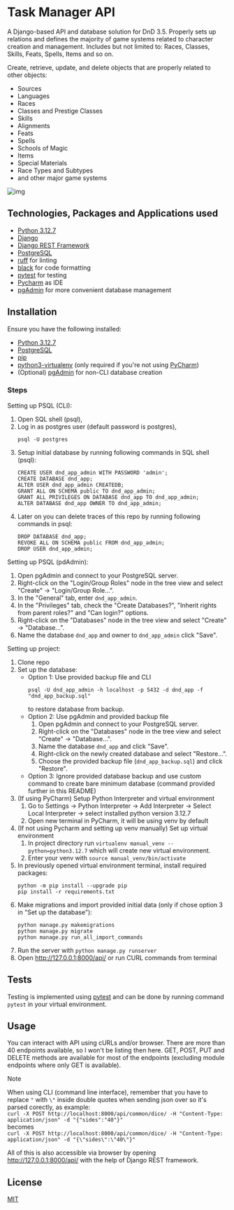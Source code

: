 # Task Manager API
A Django-based API and database solution for DnD 3.5. Properly sets up relations and defines the majority of game systems related to character creation and management. Includes but not limited to: Races, Classes, Skills, Feats, Spells, Items and so on.

Create, retrieve, update, and delete objects that are properly related to other objects:
- Sources
- Languages
- Races
- Classes and Prestige Classes
- Skills
- Alignments
- Feats
- Spells
- Schools of Magic
- Items
- Special Materials
- Race Types and Subtypes
- and other major game systems

![img](https://i.imgur.com/7KWgjXo.png)

## Technologies, Packages and Applications used

- [Python 3.12.7](https://www.python.org/downloads/release/python-3127/)
- [Django](https://www.djangoproject.com/download/)
- [Django REST Framework](https://www.django-rest-framework.org/)
- [PostgreSQL](https://www.postgresql.org/)
- [ruff](https://github.com/astral-sh/ruff) for linting
- [black](https://github.com/psf/black) for code formatting
- [pytest](https://docs.pytest.org/en/stable/) for testing
- [Pycharm](https://www.jetbrains.com/pycharm/) as IDE
- [pgAdmin](https://www.pgadmin.org/) for more convenient database management

## Installation
Ensure you have the following installed:
- [Python 3.12.7](https://www.python.org/downloads/)
- [PostgreSQL](https://www.postgresql.org/download/)
- [pip](https://pip.pypa.io/en/stable/)
- [python3-virtualenv](https://virtualenv.pypa.io/en/latest/index.html) (only required if you're not using [PyCharm](https://www.jetbrains.com/pycharm/download/))
- (Optional) [pgAdmin](https://www.pgadmin.org/download/) for non-CLI database creation

### Steps

Setting up PSQL (CLI):
1. Open SQL shell (psql),
2. Log in as postgres user (default password is postgres),
   ```
   psql -U postgres
   ```
3. Setup initial database by running following commands in SQL shell (psql):
   ```
   CREATE USER dnd_app_admin WITH PASSWORD 'admin';
   CREATE DATABASE dnd_app;
   ALTER USER dnd_app_admin CREATEDB;
   GRANT ALL ON SCHEMA public TO dnd_app_admin;
   GRANT ALL PRIVILEGES ON DATABASE dnd_app TO dnd_app_admin;
   ALTER DATABASE dnd_app OWNER TO dnd_app_admin;
   ```
4. Later on you can delete traces of this repo by running following commands in psql:
   ```
   DROP DATABASE dnd_app;
   REVOKE ALL ON SCHEMA public FROM dnd_app_admin;
   DROP USER dnd_app_admin;
   ```
Setting up PSQL (pdAdmin):
1. Open pgAdmin and connect to your PostgreSQL server.
2. Right-click on the "Login/Group Roles" node in the tree view and select "Create" -> "Login/Group Role...".
3. In the "General" tab, enter `dnd_app_admin`.
4. In the "Privileges" tab, check the "Create Databases?", "Inherit rights from parent roles?" and "Can login?" options.
5. Right-click on the "Databases" node in the tree view and select "Create" -> "Database...".
6. Name the database `dnd_app` and owner to `dnd_app_admin` click "Save".

Setting up project:
1. Clone repo
2. Set up the database:
   - Option 1: Use provided backup file and CLI
     ```
     psql -U dnd_app_admin -h localhost -p 5432 -d dnd_app -f "dnd_app_backup.sql"
     ```
     to restore database from backup. 
   - Option 2: Use pgAdmin and provided backup file
     1. Open pgAdmin and connect to your PostgreSQL server.
     2. Right-click on the "Databases" node in the tree view and select "Create" -> "Database...".
     3. Name the database `dnd_app` and click "Save".
     4. Right-click on the newly created database and select "Restore...".
     5. Choose the provided backup file (`dnd_app_backup.sql`) and click "Restore".
   - Option 3: Ignore provided database backup and use custom command to create bare minimum database (command provided further in this README)
2. (If using PyCharm) Setup Python Interpreter and virtual environment
   1. Go to Settings -> Python Interpreter -> Add Interpreter -> Select Local Interpreter -> select installed python version 3.12.7
   2. Open new terminal in PyCharm, it will be using venv by default
3. (If not using Pycharm and setting up venv manually) Set up virtual environment
   1. In project directory run `virtualenv manual_venv --python=python3.12.7` which will create new virtual environment.
   2. Enter your venv with `source manual_venv/bin/activate`
4. In previously opened virtual environment terminal, install required packages:
   ```
   python -m pip install --upgrade pip
   pip install -r requirements.txt
   ```
5. Make migrations and import provided initial data (only if chose option 3 in "Set up the database"):
   ```
   python manage.py makemigrations
   python manage.py migrate
   python manage.py run_all_import_commands
   ```
6. Run the server with `python manage.py runserver`
7. Open http://127.0.0.1:8000/api/ or run CURL commands from terminal

## Tests
Testing is implemented using [pytest](https://docs.pytest.org/en/stable/) and can be done by running command `pytest` in your virtual environment.


## Usage
You can interact with API using cURLs and/or browser. There are more than 40 endpoints available, so I won't be listing then here.
GET, POST, PUT and DELETE methods are available for most of the endpoints (excluding module endpoints where only GET is available).


> [!NOTE]
> When using CLI (command line interface), remember that you have to replace `"` with `\"` inside double quotes when sending json over so it's parsed corectly, as example:<br />
> `curl -X POST http://localhost:8000/api/common/dice/ -H "Content-Type: application/json" -d "{"sides":"40"}"`<br />
> becomes<br />
> `curl -X POST http://localhost:8000/api/common/dice/ -H "Content-Type: application/json" -d "{\"sides\":\"40\"}"`


All of this is also accessible via browser by opening http://127.0.0.1:8000/api/ with the help of Django REST framework.


## License
[MIT](https://github.com/MusicManiac/DnD_App/blob/master/LICENSE)
